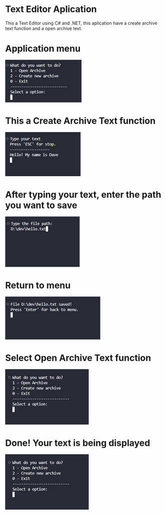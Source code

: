 # Text Editor Aplication
 This a Text Editor using C# and .NET, this aplication have a create archive text function and a open archive text.

 # Application menu
<img src="./assets/images/1.png">

 # This a Create Archive Text function
<img src="./assets/images/2.png">

 # After typing your text, enter the path you want to save
<img src="./assets/images/3.png">

 # Return to menu
<img src="./assets/images/4.png">

 # Select Open Archive Text function
<img src="./assets/images/5.png">

 # Done! Your text is being displayed
<img src="./assets/images/5.png">
